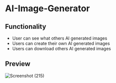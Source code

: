# AI-Image-Generator

## Functionality
- User can see what others AI generated images
- Users can create their own AI generated images
- Users can download others AI generated images

## Preview
![Screenshot (215)](https://user-images.githubusercontent.com/83984612/218133171-fd7b1a6d-5250-4efe-bd58-69fb9def161b.png)


